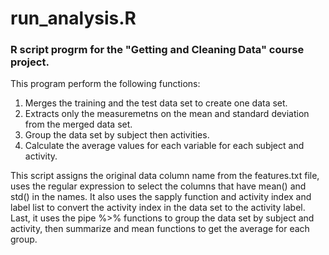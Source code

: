 # run_analysis.R

### R script progrm for the "Getting and Cleaning Data" course project.

This program perform the following functions:
1. Merges the training and the test data set to create one data set.
2. Extracts only the measuremetns on the mean and standard deviation from the merged data set.
3. Group the data set by subject then activities.
4. Calculate the average values for each variable for each subject and activity.

This script assigns the original data column name from the features.txt file, uses the regular expression to select the columns that have mean() and std() in the names.
It also uses the sapply function and activity index and label list to convert the activity index in the data set to the activity label.
Last, it uses the pipe %>% functions to group the data set by subject and activity, then summarize and mean functions to get the average for each group. 